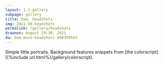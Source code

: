 ```yaml
---
layout: 1.1-gallery
subpage: gallery
title: bam, headshots
img: 2021-08-headshots
permalink: /gallery/headshots
drawnon: August 29–30, 2021
da: bam-more-headshots-890359582
---
```

Simple little portraits. Background features snippets from [the colorscript]({%include url.html%}/gallery/colorscript).